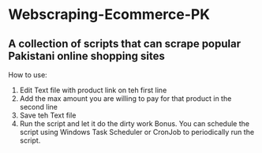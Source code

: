 # Webscraping-Ecommerce-PK
## A collection of scripts that can scrape popular Pakistani online shopping sites

How to use:
1. Edit Text file with product link on teh first line
2. Add the max amount you are willing to pay for that product in the second line
3. Save teh Text file
4. Run the script and let it do the dirty work
Bonus. You can schedule the script using Windows Task Scheduler or CronJob to periodically run the script. 


